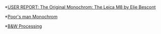 *[USER REPORT: The Original Monochrom: The Leica M8 by Elie Bescont](http://www.stevehuffphoto.com/2013/05/24/user-report-the-original-monochrom-the-leica-m8-by-elie-bescont)

*[Poor's man Monochrom](http://www.davidknoble.com/2016/05/24/leica-m8-2-a-poor-mans-monochrom/)

*[B&W Processing](https://www.nickbedford.com/blog/2017/7/simulating-kodak-tri-x-black-white-film)

